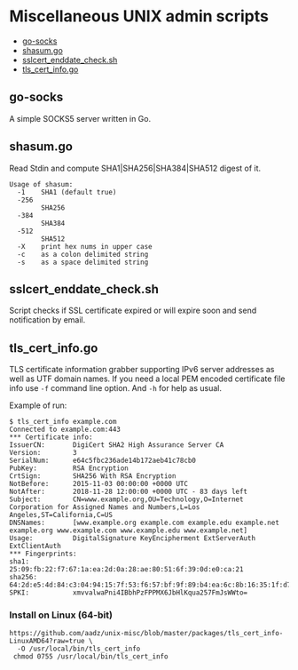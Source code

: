 # Miscellaneous UNIX admin scripts

* [go-socks](#go-socks)
* [shasum.go](#shasum)
* [sslcert_enddate_check.sh](#sslcert-enddate-check)
* [tls_cert_info.go](#tls-cert-info)

## go-socks
A simple SOCKS5 server written in Go.

## shasum.go<a name="shasum"></a>
Read Stdin and compute SHA1|SHA256|SHA384|SHA512 digest of it.

```text
Usage of shasum:
  -1    SHA1 (default true)
  -256
        SHA256
  -384
        SHA384
  -512
        SHA512
  -X    print hex nums in upper case
  -c    as a colon delimited string
  -s    as a space delimited string
```
                                      
## sslcert_enddate_check.sh<a name="sslcert-enddate-check"></a>
Script checks if SSL certificate expired or will expire soon and send notification by email.

## tls_cert_info.go<a name="tls-cert-info"></a>
TLS certificate information grabber supporting IPv6 server addresses as well as UTF domain names.
If you need a local PEM encoded certificate file info use `-f` command line option. And `-h` for
help as usual.

Example of run:
```text
$ tls_cert_info example.com
Connected to example.com:443
*** Certificate info:
IssuerCN:       DigiCert SHA2 High Assurance Server CA
Version:        3
SerialNum:      e64c5fbc236ade14b172aeb41c78cb0
PubKey:         RSA Encryption
CrtSign:        SHA256 With RSA Encryption
NotBefore:      2015-11-03 00:00:00 +0000 UTC
NotAfter:       2018-11-28 12:00:00 +0000 UTC - 83 days left
Subject:        CN=www.example.org,OU=Technology,O=Internet Corporation for Assigned Names and Numbers,L=Los Angeles,ST=California,C=US
DNSNames:       [www.example.org example.com example.edu example.net example.org www.example.com www.example.edu www.example.net]
Usage:          DigitalSignature KeyEncipherment ExtServerAuth ExtClientAuth
*** Fingerprints:
sha1:           25:09:fb:22:f7:67:1a:ea:2d:0a:28:ae:80:51:6f:39:0d:e0:ca:21
sha256:         64:2d:e5:4d:84:c3:04:94:15:7f:53:f6:57:bf:9f:89:b4:ea:6c:8b:16:35:1f:d7:ec:25:8d:55:6f:82:10:40
SPKI:           xmvvalwaPni4IBbhPzFPPMX6JbHlKqua257FmJsWWto=
```

### Install on Linux (64-bit)

```bas
https://github.com/aadz/unix-misc/blob/master/packages/tls_cert_info-LinuxAMD64?raw=true \
  -O /usr/local/bin/tls_cert_info
 chmod 0755 /usr/local/bin/tls_cert_info
 ```

